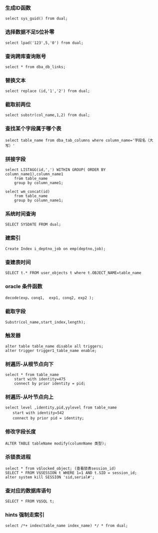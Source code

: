 ### 生成ID函数
    select sys_guid() from dual;

### 选择数据不足5位补零
    select lpad('123',5,'0') from dual;

### 查询跨库查询账号
    select * from dba_db_links;

### 替换文本
    select replace (id,'1','2') from dual;

### 截取前两位
    select substr(col_name,1,2) from dual;

### 查找某个字段属于哪个表
    select table_name from dba_tab_columns where column_name='字段名（大写）'

### 拼接字段
    select LISTAGG(id,',') WITHIN GROUP( ORDER BY column_name1),column_name1 
        from table_name
        group by column_name1;

    select wm_concat(id)
        from table_name
        group by column_name1;

### 系统时间查询
    SELECT SYSDATE FROM dual;

### 建索引
    Create Index i_deptno_job on emp(deptno,job);

### 查建表时间
    SELECT t.* FROM user_objects t where t.OBJECT_NAME=table_name

### oracle 条件函数
    decode(exp，conq1,  exp1, conq2, exp2 );

### 截取字段
    Substr(col_name,start_index,length);

### 触发器
    alter table table_name disable all triggers;
    alter trigger trigger1_table_name enable; 

### 树遍历-从根节点向下
    select * from table_name
        start with identity=475
        connect by prior identity = pid;

### 树遍历-从叶节点向上
    select level ,identity,pid,yylevel from table_name
    　　start with identity=542
    　　connect by prior pid = identity;

### 修改字段长度
    ALTER TABLE tableName modify(columnName 类型);

### 杀锁表进程
    select * from v$locked_object; (查看锁表session_id)
    SELECT * FROM V$SESSION t WHERE 1=1 AND t.SID = session_id;
    alter system kill SESSION 'sid,serial#';

### 查对应的数据库语句
    SELECT * FROM V$SQL t;

### hints 强制走索引
    select /*+ index(table_name index_name) */ * from dual;